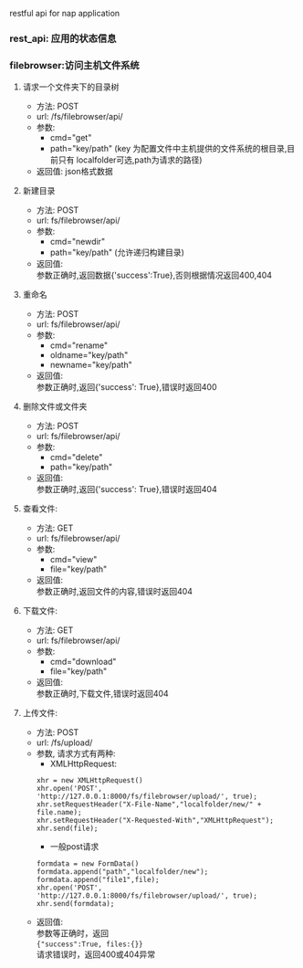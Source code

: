 restful api for nap application

### rest_api: 应用的状态信息


### filebrowser:访问主机文件系统
1. 请求一个文件夹下的目录树  
	* 方法: POST  
  	* url: /fs/filebrowser/api/  
  	* 参数:
		* cmd="get"
    	* path="key/path" (key 为配置文件中主机提供的文件系统的根目录,目前只有		localfolder可选,path为请求的路径)  
  	* 返回值: json格式数据  

2. 新建目录
	* 方法: POST  
  	* url: fs/filebrowser/api/   
  	* 参数:
    	* cmd="newdir"
		* path="key/path" (允许递归构建目录)
  	* 返回值:  
    参数正确时,返回数据{'success':True},否则根据情况返回400,404  

3. 重命名
  	* 方法: POST  
  	* url: fs/filebrowser/api/  
  	* 参数:
    	* cmd="rename"
		* oldname="key/path"
		* newname="key/path"
  	* 返回值:  
    参数正确时,返回{'success': True},错误时返回400    

4. 删除文件或文件夹  
  	* 方法: POST  
  	* url: fs/filebrowser/api/  
  	* 参数:
    	* cmd="delete"
		* path="key/path"
  	* 返回值:  
    参数正确时,返回{'success': True},错误时返回404  

5. 查看文件:
  	* 方法: GET  
  	* url: fs/filebrowser/api/  
  	* 参数:
    	* cmd="view"
		* file="key/path"
  	* 返回值:  
    参数正确时,返回文件的内容,错误时返回404  

6. 下载文件:
  	* 方法: GET  
  	* url: fs/filebrowser/api/  
  	* 参数:   
    	* cmd="download"
		* file="key/path"
  	* 返回值:   
    参数正确时,下载文件,错误时返回404   

7. 上传文件:  
	* 方法: POST
	* url: /fs/upload/
	* 参数, 请求方式有两种:
		* XMLHttpRequest:  
		```
		xhr = new XMLHttpRequest()
		xhr.open('POST', 'http://127.0.0.1:8000/fs/filebrowser/upload/', true);
		xhr.setRequestHeader("X-File-Name","localfolder/new/" + file.name);
		xhr.setRequestHeader("X-Requested-With","XMLHttpRequest");
		xhr.send(file);   
		```
		* 一般post请求  
		```
		formdata = new FormData()
		formdata.append("path","localfolder/new");
		formdata.append("file1",file);
		xhr.open('POST', 'http://127.0.0.1:8000/fs/filebrowser/upload/', true);
		xhr.send(formdata);
		```
	* 返回值:   
	参数等正确时，返回  
	`
	{"success":True, files:{}}
	`   
	请求错误时，返回400或404异常
